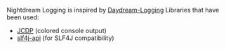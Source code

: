 Nightdream Logging is inspired by [Daydream-Logging](https://git.geist.ga/infi/daydream-logging)
Libraries that have been used:
* [JCDP](https://github.com/dialex/JCDP) (colored console output)
* [slf4j-api](https://github.com/qos-ch/slf4j/tree/master/slf4j-api) (for SLF4J compatibility)